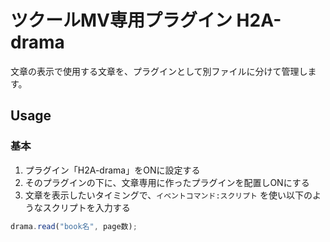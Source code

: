 # ツクールMV専用プラグイン H2A-drama
文章の表示で使用する文章を、プラグインとして別ファイルに分けて管理します。

## Usage
### 基本
1. プラグイン「H2A-drama」をONに設定する
2. そのプラグインの下に、文章専用に作ったプラグインを配置しONにする
3. 文章を表示したいタイミングで、`イベントコマンド:スクリプト` を使い以下のようなスクリプトを入力する
```js
drama.read("book名", page数);
```
